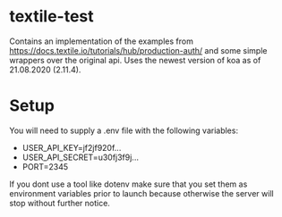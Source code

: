 # textile-test
Contains an implementation of the examples from https://docs.textile.io/tutorials/hub/production-auth/ and some simple wrappers over the original api.
Uses the newest version of koa as of 21.08.2020 (2.11.4).

# Setup
You will need to supply a .env file with the following variables:
* USER_API_KEY=jf2jf920f...
* USER_API_SECRET=u30fj3f9j...
* PORT=2345

If you dont use a tool like dotenv make sure that you set them as environment variables prior to launch because otherwise the server will stop without further notice.
